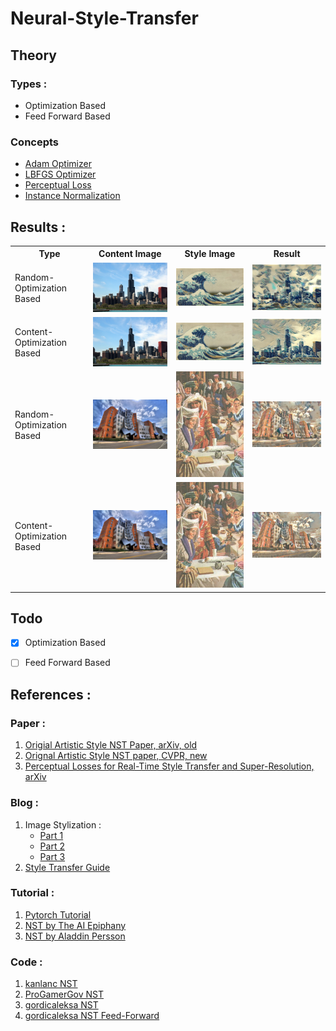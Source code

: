 # Neural-Style-Transfer

## Theory
### Types :
- Optimization Based
- Feed Forward Based

### Concepts
- [Adam Optimizer](https://machinelearningmastery.com/adam-optimization-algorithm-for-deep-learning/#:~:text=Adam%20is%20a%20replacement%20optimization,sparse%20gradients%20on%20noisy%20problems.)
- [LBFGS Optimizer](https://machinelearningmastery.com/bfgs-optimization-in-python/)
- [Perceptual Loss](https://deepai.org/machine-learning-glossary-and-terms/perceptual-loss-function)
- [Instance Normalization](https://becominghuman.ai/all-about-normalization-6ea79e70894b)

## Results :

<table align="center">
    <tr>
        <th>Type</th>
        <th>Content Image</th>
        <th>Style Image</th>
        <th>Result </th>
    </tr>
    <tr>
        <td>Random-Optimization Based</td>
        <td><img width="300" src="./images/input/content/chicago.jpg"></img></th>
        <td><img width="300" src="./images/input/style/wave.jpg"></img></th>
        <td><img width="300" src="./images/output/random/chicago-wave/chicago-wave.jpg" ></img></th>
    </tr>
    <tr>
        <td>Content-Optimization Based</td>
        <td><img width="300" src="./images/input/content/chicago.jpg"></img></th>
        <td><img width="300" src="./images/input/style/wave.jpg"></img></th>
        <td><img width="300" src="./images/output/content/chicago-wave/chicago-wave.jpg" ></img></th>
    </tr>
    <tr>
        <td>Random-Optimization Based</td>
        <td><img width="300" src="./images/input/content/stata.jpg"></img></th>
        <td><img width="300" src="./images/input/style/hampson.jpg"></img></th>
        <td><img width="300" src="./images/output/random/stata-hampson/stata-hampson.jpg" ></img></th>
    </tr>
    <tr>
        <td>Content-Optimization Based</td>
        <td><img width="300" src="./images/input/content/stata.jpg"></img></th>
        <td><img width="300" src="./images/input/style/hampson.jpg"></img></th>
        <td><img width="300" src="./images/output/content/stata-hampson/stata-hampson.jpg" ></img></th>
    </tr>
</table>


## Todo
- [x] Optimization Based
- [ ] Feed Forward Based



## References :
### Paper :
1. [Origial Artistic Style NST Paper, arXiv, old](https://arxiv.org/abs/1508.06576)
2. [Orignal Artistic Style NST paper, CVPR, new](https://www.cv-foundation.org/openaccess/content_cvpr_2016/papers/Gatys_Image_Style_Transfer_CVPR_2016_paper.pdf)
3. [Perceptual Losses for Real-Time Style Transfer and Super-Resolution, arXiv](https://arxiv.org/abs/1603.08155)

### Blog  :
1. Image Stylization :
   * [Part 1](https://research.adobe.com/news/image-stylization-history-and-future/)
   * [Part 2](https://research.adobe.com/news/image-stylization-history-and-future-part-2/)
   * [Part 3](https://research.adobe.com/news/image-stylization-history-and-future-part-3/)
2. [Style Transfer Guide](https://www.fritz.ai/style-transfer/)


### Tutorial :
1. [Pytorch Tutorial](https://pytorch.org/tutorials/advanced/neural_style_tutorial.html)
2. [NST by The AI Epiphany](https://www.youtube.com/playlist?list=PLBoQnSflObcmbfshq9oNs41vODgXG-608)
3. [NST by Aladdin Persson](https://www.youtube.com/watch?v=imX4kSKDY7s)


### Code :
1. [kanlanc NST](https://github.com/kanlanc/Neural-Style-Tranfer)
2. [ProGamerGov NST](https://github.com/ProGamerGov/neural-style-pt)
3. [gordicaleksa NST](https://github.com/gordicaleksa/pytorch-neural-style-transfer)
4. [gordicaleksa NST Feed-Forward](https://github.com/gordicaleksa/pytorch-neural-style-transfer-johnson)

